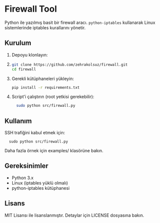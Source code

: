 # Firewall Tool
Python ile yazılmış basit bir firewall aracı. `python-iptables` kullanarak Linux sistemlerinde iptables kurallarını yönetir.

## Kurulum
1. Depoyu klonlayın:
2. 
   ```bash
   git clone https://github.com/zehrakolsuz/firewall.git
   cd firewall

  2. Gerekli kütüphaneleri yükleyin:
      ```bash
      pip install -r requirements.txt

 3. Script'i çalıştırın (root yetkisi gerekebilir):
 
    ```bash
      sudo python src/firewall.py 

## Kullanım
SSH trafiğini kabul etmek için:

      
      sudo python src/firewall.py 

Daha fazla örnek için examples/ klasörüne bakın.

## Gereksinimler <br>
- Python 3.x <br>
- Linux (iptables yüklü olmalı) <br>
- python-iptables kütüphanesi  <br>


## Lisans
MIT Lisansı ile lisanslanmıştır. Detaylar için LICENSE dosyasına bakın.


